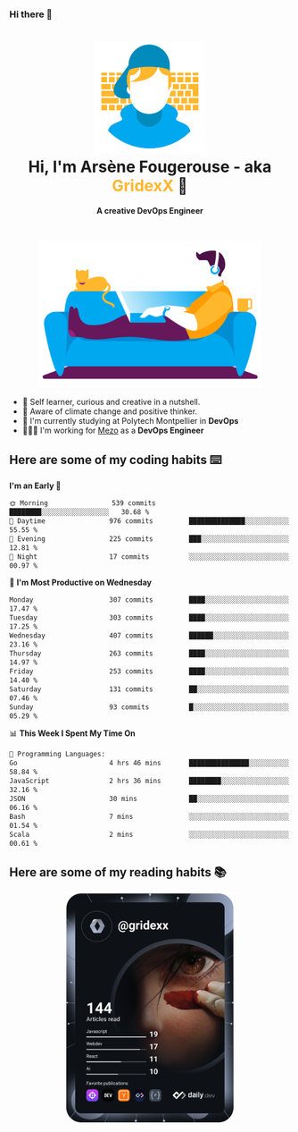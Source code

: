 ### Hi there 👋

<!--
**GridexX/gridexx** is a ✨ _special_ ✨ repository because its `README.md` (this file) appears on your GitHub profile.

Here are some ideas to get you started:

- 🔭 I’m currently working on ...
- 🌱 I’m currently learning ...
- 👯 I’m looking to collaborate on ...
- 🤔 I’m looking for help with ...
- 💬 Ask me about ...
- 📫 How to reach me: ...
- 😄 Pronouns: ...
- ⚡ Fun fact: ...
-->


<!-- Header -->
<h1 align="center">
  <img src="./images/user_profile.png" width="200">
  <br>
  Hi, I'm Arsène Fougerouse - aka <span style="color:#ffb72e">GridexX</span> 👋
</h1>


<p align="center">
  <b>A creative DevOps Engineer </b>
</p>
<br/>
<p align="center">
  <img src="./images/man_couch.png" width="400">
</p>

- 🎨 Self learner, curious and creative in a nutshell. 
- 🌱 Aware of climate change and positive thinker.
- 📕 I'm currently studying at Polytech Montpellier in **DevOps**
- 👨🏻‍💻 I'm working for [Mezo](https://meso-lr.umontpellier.fr/) as a **DevOps Engineer**


## Here are some of my coding habits ⌨️

<!-- Add a section about tech and Ops stack
  Like this one : https://github.com/Xanthus58#-tech-stack
-->
<!--START_SECTION:waka-->
**I'm an Early 🐤** 

```text
🌞 Morning                539 commits         ████████░░░░░░░░░░░░░░░░░   30.68 % 
🌆 Daytime                976 commits         ██████████████░░░░░░░░░░░   55.55 % 
🌃 Evening                225 commits         ███░░░░░░░░░░░░░░░░░░░░░░   12.81 % 
🌙 Night                  17 commits          ░░░░░░░░░░░░░░░░░░░░░░░░░   00.97 % 
```
📅 **I'm Most Productive on Wednesday** 

```text
Monday                   307 commits         ████░░░░░░░░░░░░░░░░░░░░░   17.47 % 
Tuesday                  303 commits         ████░░░░░░░░░░░░░░░░░░░░░   17.25 % 
Wednesday                407 commits         ██████░░░░░░░░░░░░░░░░░░░   23.16 % 
Thursday                 263 commits         ████░░░░░░░░░░░░░░░░░░░░░   14.97 % 
Friday                   253 commits         ████░░░░░░░░░░░░░░░░░░░░░   14.40 % 
Saturday                 131 commits         ██░░░░░░░░░░░░░░░░░░░░░░░   07.46 % 
Sunday                   93 commits          █░░░░░░░░░░░░░░░░░░░░░░░░   05.29 % 
```


📊 **This Week I Spent My Time On** 

```text
💬 Programming Languages: 
Go                       4 hrs 46 mins       ███████████████░░░░░░░░░░   58.84 % 
JavaScript               2 hrs 36 mins       ████████░░░░░░░░░░░░░░░░░   32.16 % 
JSON                     30 mins             ██░░░░░░░░░░░░░░░░░░░░░░░   06.16 % 
Bash                     7 mins              ░░░░░░░░░░░░░░░░░░░░░░░░░   01.54 % 
Scala                    2 mins              ░░░░░░░░░░░░░░░░░░░░░░░░░   00.61 % 
```


<!--END_SECTION:waka-->

## Here are some of my reading habits 📚
<div  align="center">
  <img src="./images/devcard.svg" width="300">
</div>
